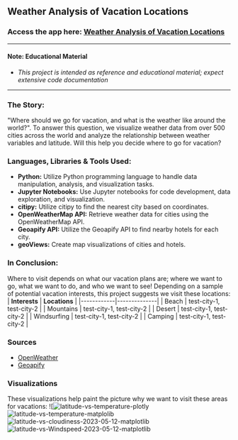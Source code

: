 ## Weather Analysis of Vacation Locations
### Access the app here: [Weather Analysis of Vacation Locations](https://robert-z-lehr.github.io/Analysis-of-Global-Weather-Patterns/)
---
#### __Note__: Educational Material
- _This project is intended as reference and educational material; expect extensive code documentation_
---


### __The Story:__
"Where should we go for vacation, and what is the weather like around the world?". To answer this question, we visualize weather data from over 500 cities across the world and analyze the relationship between weather variables and latitude. Will this help you decide where to go for vacation?

### Languages, Libraries & Tools Used:
- **Python:** Utilize Python programming language to handle data manipulation, analysis, and visualization tasks.
- **Jupyter Notebooks:** Use Jupyter notebooks for code development, data exploration, and visualization.
- **citipy:** Utilize citipy to find the nearest city based on coordinates.
- **OpenWeatherMap API:** Retrieve weather data for cities using the OpenWeatherMap API.
- **Geoapify API:** Utilize the Geoapify API to find nearby hotels for each city.
- **geoViews:** Create map visualizations of cities and hotels.

### In Conclusion:
Where to visit depends on what our vacation plans are; where we want to go, what we want to do, and who we want to see! Depending on a sample of potential vacation interests, this project suggests we visit these locations:
| __Interests__ | __Locations__ |
|------------|--------------|
| Beach | test-city-1, test-city-2 |
| Mountains | test-city-1, test-city-2 |
| Desert | test-city-1, test-city-2 |
| Windsurfing | test-city-1, test-city-2 |
| Camping | test-city-1, test-city-2 |

### Sources
- [OpenWeather](https://openweathermap.org/)
- [Geoapify](https://www.geoapify.com/)

### Visualizations
These visualizations help paint the picture why we want to visit these areas for vacations:
![![latitude-vs-temperature-plotly](https://github.com/robert-z-lehr/Analysis-of-Global-Weather-Patterns/blob/main/images/latitude-vs-temperature-plotly.png)
![latitude-vs-temperature-matplolib](https://github.com/robert-z-lehr/Analysis-of-Global-Weather-Patterns/blob/main/images/latitude-vs-temperature-matplotlib.png)
![latitude-vs-cloudiness-2023-05-12-matplotlib](https://github.com/robert-z-lehr/Analysis-of-Global-Weather-Patterns/blob/main/images/latitude-vs-cloudiness-matplotlib.png)
![latitude-vs-Windspeed-2023-05-12-matplotlib](https://github.com/robert-z-lehr/Analysis-of-Global-Weather-Patterns/blob/main/images/latitude-vs-windspeed-2023-05-12-matplotlib.png)